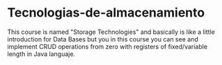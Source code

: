 # Tecnologias-de-almacenamiento
This course is named "Storage Technologies" and basically is like a little introduction for Data Bases but you in this course you can see and implement CRUD operations from zero with registers of fixed/variable length in Java languaje.
